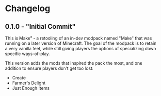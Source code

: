 # Changelog

## 0.1.0 - "Initial Commit"
This is Make² - a retooling of an in-dev modpack named "Make" that was running
on a later version of Minecraft. The goal of the modpack is to retain a very
vanilla feel, while still giving players the options of specializing down
specific ways-of-play.

This version adds the mods that inspired the pack the most, and one addition to
ensure players don't get too lost:

* Create
* Farmer's Delight
* Just Enough Items
